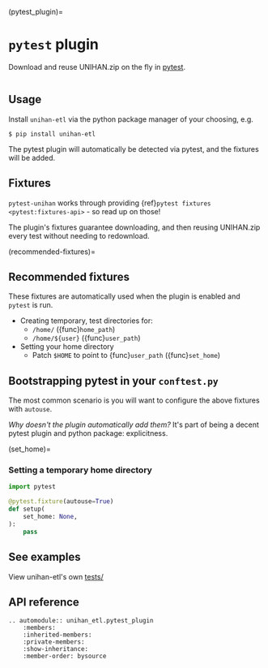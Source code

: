 (pytest_plugin)=

# `pytest` plugin

Download and reuse UNIHAN.zip on the fly in [pytest].

```{module} unihan_etl.pytest_plugin

```

[pytest]: https://docs.pytest.org/

## Usage

Install `unihan-etl` via the python package manager of your choosing, e.g.

```console
$ pip install unihan-etl
```

The pytest plugin will automatically be detected via pytest, and the fixtures will be added.

## Fixtures

`pytest-unihan` works through providing {ref}`pytest fixtures <pytest:fixtures-api>` - so read up on
those!

The plugin's fixtures guarantee downloading, and then reusing UNIHAN.zip every
test without needing to redownload.

(recommended-fixtures)=

## Recommended fixtures

These fixtures are automatically used when the plugin is enabled and `pytest` is run.

- Creating temporary, test directories for:
  - `/home/` ({func}`home_path`)
  - `/home/${user}` ({func}`user_path`)
- Setting your home directory
  - Patch `$HOME` to point to {func}`user_path` ({func}`set_home`)

## Bootstrapping pytest in your `conftest.py`

The most common scenario is you will want to configure the above fixtures with `autouse`.

_Why doesn't the plugin automatically add them?_ It's part of being a decent pytest plugin and
python package: explicitness.

(set_home)=

### Setting a temporary home directory

```python
import pytest

@pytest.fixture(autouse=True)
def setup(
    set_home: None,
):
    pass
```

## See examples

View unihan-etl's own [tests/](https://github.com/cihai/unihan-etl/tree/master/tests)

## API reference

```{eval-rst}
.. automodule:: unihan_etl.pytest_plugin
    :members:
    :inherited-members:
    :private-members:
    :show-inheritance:
    :member-order: bysource
```

